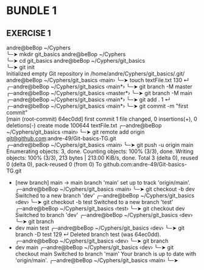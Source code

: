 # BUNDLE 1 
## EXERCISE 1 
andre@beBop ~/Cyphers  
╰─➤  mkdir git_basics 
andre@beBop ~/Cyphers  
╰─➤  cd git_basics 
andre@beBop ~/Cyphers/git_basics  
╰─➤  git init         
Initialized empty Git repository in /home/andre/Cyphers/git_basics/.git/
andre@beBop ~/Cyphers/git_basics  ‹main› 
╰─➤  touch textFile.txt                                                                                                         130 ↵
╭─andre@beBop ~/Cyphers/git_basics  ‹main*› 
╰─➤  git branch -M master
╭─andre@beBop ~/Cyphers/git_basics  ‹master*› 
╰─➤  git branch -M main   
╭─andre@beBop ~/Cyphers/git_basics  ‹main*› 
╰─➤  git add .                                                                                                                    1 ↵
╭─andre@beBop ~/Cyphers/git_basics  ‹main*› 
╰─➤  git commit -m "first commit"      
[main (root-commit) 64ec0dd] first commit
 1 file changed, 0 insertions(+), 0 deletions(-)
 create mode 100644 textFile.txt
 ╭─andre@beBop ~/Cyphers/git_basics  ‹main› 
╰─➤  git remote add origin git@github.com:andre-49/Git-basics-TG.git                                                      
╭─andre@beBop ~/Cyphers/git_basics  ‹main› 
╰─➤  git push -u origin main                                        
Enumerating objects: 3, done.
Counting objects: 100% (3/3), done.
Writing objects: 100% (3/3), 213 bytes | 213.00 KiB/s, done.
Total 3 (delta 0), reused 0 (delta 0), pack-reused 0 (from 0)
To github.com:andre-49/Git-basics-TG.git
 * [new branch]      main -> main
branch 'main' set up to track 'origin/main'.
╭─andre@beBop ~/Cyphers/git_basics  ‹main› 
╰─➤  git checkout -b dev         
Switched to a new branch 'dev'
╭─andre@beBop ~/Cyphers/git_basics  ‹dev› 
╰─➤  git checkout -b test
Switched to a new branch 'test'
╭─andre@beBop ~/Cyphers/git_basics  ‹test› 
╰─➤  git checkout dev    
Switched to branch 'dev'
╭─andre@beBop ~/Cyphers/git_basics  ‹dev› 
╰─➤  git branch        
* dev
  main
  test
╭─andre@beBop ~/Cyphers/git_basics  ‹dev› 
╰─➤  git branch -D test                                                                                                         129 ↵
Deleted branch test (was 64ec0dd).
╭─andre@beBop ~/Cyphers/git_basics  ‹dev› 
╰─➤  git branch        
* dev
  main
╭─andre@beBop ~/Cyphers/git_basics  ‹dev› 
╰─➤  git checkout main
Switched to branch 'main'
Your branch is up to date with 'origin/main'.
╭─andre@beBop ~/Cyphers/git_basics  ‹main› 
╰─➤

